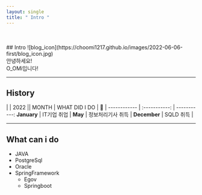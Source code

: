 ```yaml
---
layout: single
title: " Intro "
---
```




<br/>
<br/>
## Intro
![blog_icon](https://choomi1217.github.io/images/2022-06-06-first/blog_icon.jpg)<br/>
안녕하세요! 
<br/>
O_OMi입니다!

<br/>

--------

## History


|             |           2022            ||
 MONTH  | WHAT DID I DO  |         💖          |
 ------------ | :-----------: | -----------: 
**January**       |          IT기업 취업       |
**May**       |   정보처리기사 취득     |
**December**       |    SQLD 취득    |


--------

## What can i do

- JAVA
- PostgreSql
- Oracle
- SpringFramework
	- Egov
	- Springboot

